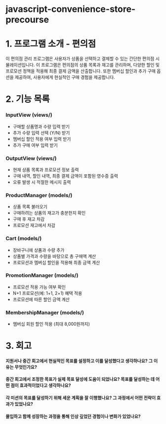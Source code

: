# javascript-convenience-store-precourse

# 1. 프로그램 소개 - 편의점

이 편의점 관리 프로그램은 사용자가 상품을 선택하고 결제할 수 있는 간단한 편의점 시뮬레이션입니다. 이 프로그램은 편의점의 상품 목록과 재고를 관리하며, 다양한 할인 및 프로모션 정책을 적용해 최종 결제 금액을 산출합니다. 또한 멤버십 할인과 추가 구매 옵션을 제공하여, 사용자에게 현실적인 구매 경험을 제공합니다.

# 2. 기능 목록

### InputView (views/)

- 구매할 상품명과 수량 입력 받기
- 추가 수량 입력 선택 (Y/N) 받기
- 멤버십 할인 적용 여부 입력 받기
- 추가 구매 여부 입력 받기

### OutputView (views/)

- 현재 상품 목록과 프로모션 정보 출력
- 구매 내역, 할인 내역, 최종 결제 금액이 포함된 영수증 출력
- 오류 발생 시 적절한 메시지 출력

### ProductManager (models/)

- 상품 목록 불러오기
- 구매하려는 상품의 재고가 충분한지 확인
- 구매 후 재고 차감
- 프로모션 재고에서 차감

### Cart (models/)

- 장바구니에 상품과 수량 추가
- 상품별 가격과 수량을 바탕으로 총 구매액 계산
- 프로모션과 멤버십 할인을 적용해 최종 금액 계산

### PromotionManager (models/)

- 프로모션 적용 가능 여부 확인
- N+1 프로모션(예: 1+1, 2+1) 혜택 적용
- 프로모션에 따른 할인 금액 계산

### MembershipManager (models/)

- 멤버십 회원 할인 적용 (최대 8,000원까지)

# 3. 회고

#### 지원서나 중간 회고에서 현실적인 목표를 설정하고 이를 달성했다고 생각하나요? 그 이유는 무엇인가요?

#### 중간 회고에서 조정한 목표가 실제 목표 달성에 도움이 되었나요? 목표를 달성하는 데 어떤 점이 효과적이었다고 생각하나요?

#### 각 미션의 목표를 달성하기 위해 세운 계획을 잘 이행했나요? 그 과정에서 어떤 전략이 효과가 있었나요?

#### 몰입하고 함께 성장하는 과정을 통해 인상 깊었던 경험이나 변화가 있었나요?
